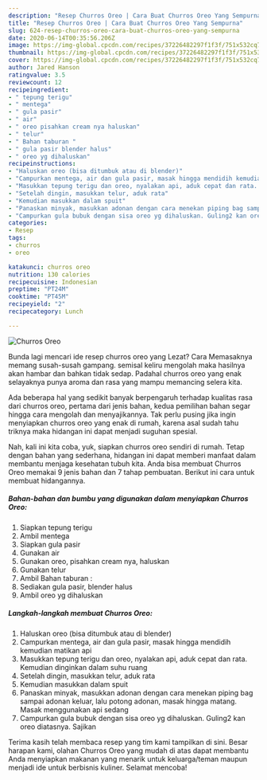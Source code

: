 ```yaml
---
description: "Resep Churros Oreo | Cara Buat Churros Oreo Yang Sempurna"
title: "Resep Churros Oreo | Cara Buat Churros Oreo Yang Sempurna"
slug: 624-resep-churros-oreo-cara-buat-churros-oreo-yang-sempurna
date: 2020-06-14T00:35:56.206Z
image: https://img-global.cpcdn.com/recipes/37226482297f1f3f/751x532cq70/churros-oreo-foto-resep-utama.jpg
thumbnail: https://img-global.cpcdn.com/recipes/37226482297f1f3f/751x532cq70/churros-oreo-foto-resep-utama.jpg
cover: https://img-global.cpcdn.com/recipes/37226482297f1f3f/751x532cq70/churros-oreo-foto-resep-utama.jpg
author: Jared Hanson
ratingvalue: 3.5
reviewcount: 12
recipeingredient:
- " tepung terigu"
- " mentega"
- " gula pasir"
- " air"
- " oreo pisahkan cream nya haluskan"
- " telur"
- " Bahan taburan "
- " gula pasir blender halus"
- " oreo yg dihaluskan"
recipeinstructions:
- "Haluskan oreo (bisa ditumbuk atau di blender)"
- "Campurkan mentega, air dan gula pasir, masak hingga mendidih kemudian matikan api"
- "Masukkan tepung terigu dan oreo, nyalakan api, aduk cepat dan rata. Kemudian dinginkan dalam suhu ruang"
- "Setelah dingin, masukkan telur, aduk rata"
- "Kemudian masukkan dalam spuit"
- "Panaskan minyak, masukkan adonan dengan cara menekan piping bag sampai adonan keluar, lalu potong adonan, masak hingga matang. Masak menggunakan api sedang"
- "Campurkan gula bubuk dengan sisa oreo yg dihaluskan. Guling2 kan oreo diatasnya. Sajikan"
categories:
- Resep
tags:
- churros
- oreo

katakunci: churros oreo 
nutrition: 130 calories
recipecuisine: Indonesian
preptime: "PT24M"
cooktime: "PT45M"
recipeyield: "2"
recipecategory: Lunch

---
```



![Churros Oreo](https://img-global.cpcdn.com/recipes/37226482297f1f3f/751x532cq70/churros-oreo-foto-resep-utama.jpg)

Bunda lagi mencari ide resep churros oreo yang Lezat? Cara Memasaknya memang susah-susah gampang. semisal keliru mengolah maka hasilnya akan hambar dan bahkan tidak sedap. Padahal churros oreo yang enak selayaknya punya aroma dan rasa yang mampu memancing selera kita.



Ada beberapa hal yang sedikit banyak berpengaruh terhadap kualitas rasa dari churros oreo, pertama dari jenis bahan, kedua pemilihan bahan segar hingga cara mengolah dan menyajikannya. Tak perlu pusing jika ingin menyiapkan churros oreo yang enak di rumah, karena asal sudah tahu triknya maka hidangan ini dapat menjadi suguhan spesial.


Nah, kali ini kita coba, yuk, siapkan churros oreo sendiri di rumah. Tetap dengan bahan yang sederhana, hidangan ini dapat memberi manfaat dalam membantu menjaga kesehatan tubuh kita. Anda bisa membuat Churros Oreo memakai 9 jenis bahan dan 7 tahap pembuatan. Berikut ini cara untuk membuat hidangannya.

<!--inarticleads1-->

##### Bahan-bahan dan bumbu yang digunakan dalam menyiapkan Churros Oreo:

1. Siapkan  tepung terigu
1. Ambil  mentega
1. Siapkan  gula pasir
1. Gunakan  air
1. Gunakan  oreo, pisahkan cream nya, haluskan
1. Gunakan  telur
1. Ambil  Bahan taburan :
1. Sediakan  gula pasir, blender halus
1. Ambil  oreo yg dihaluskan




<!--inarticleads2-->

##### Langkah-langkah membuat Churros Oreo:

1. Haluskan oreo (bisa ditumbuk atau di blender)
1. Campurkan mentega, air dan gula pasir, masak hingga mendidih kemudian matikan api
1. Masukkan tepung terigu dan oreo, nyalakan api, aduk cepat dan rata. Kemudian dinginkan dalam suhu ruang
1. Setelah dingin, masukkan telur, aduk rata
1. Kemudian masukkan dalam spuit
1. Panaskan minyak, masukkan adonan dengan cara menekan piping bag sampai adonan keluar, lalu potong adonan, masak hingga matang. Masak menggunakan api sedang
1. Campurkan gula bubuk dengan sisa oreo yg dihaluskan. Guling2 kan oreo diatasnya. Sajikan




Terima kasih telah membaca resep yang tim kami tampilkan di sini. Besar harapan kami, olahan Churros Oreo yang mudah di atas dapat membantu Anda menyiapkan makanan yang menarik untuk keluarga/teman maupun menjadi ide untuk berbisnis kuliner. Selamat mencoba!
